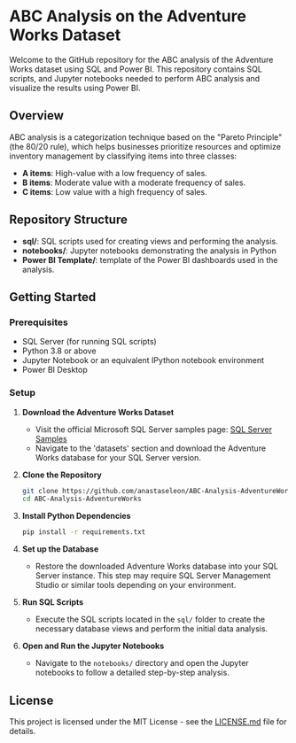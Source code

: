 # ABC Analysis on the Adventure Works Dataset

Welcome to the GitHub repository for the ABC analysis of the Adventure Works dataset using SQL and Power BI. This repository contains SQL scripts,  and  Jupyter notebooks needed to perform ABC analysis and visualize the results using Power BI.

## Overview

ABC analysis is a categorization technique based on the "Pareto Principle" (the 80/20 rule), which helps businesses prioritize resources and optimize inventory management by classifying items into three classes:
- **A items**: High-value with a low frequency of sales.
- **B items**: Moderate value with a moderate frequency of sales.
- **C items**: Low value with a high frequency of sales.

## Repository Structure

- **sql/**: SQL scripts used for creating views and performing the analysis.
- **notebooks/**: Jupyter notebooks demonstrating the analysis in Python
- **Power BI Template/**: template of the Power BI dashboards used in the analysis.


## Getting Started

### Prerequisites

- SQL Server (for running SQL scripts)
- Python 3.8 or above
- Jupyter Notebook or an equivalent IPython notebook environment
- Power BI Desktop 

### Setup

1. **Download the Adventure Works Dataset**
   - Visit the official Microsoft SQL Server samples page: [SQL Server Samples](https://github.com/Microsoft/sql-server-samples)
   - Navigate to the 'datasets' section and download the Adventure Works database for your SQL Server version.

2. **Clone the Repository**
   ```bash
   git clone https://github.com/anastaseleon/ABC-Analysis-AdventureWorks.git
   cd ABC-Analysis-AdventureWorks
   ```

3. **Install Python Dependencies**
   ```bash
   pip install -r requirements.txt
   ```

4. **Set up the Database**
   - Restore the downloaded Adventure Works database into your SQL Server instance. This step may require SQL Server Management Studio or similar tools depending on your environment.

5. **Run SQL Scripts**
   - Execute the SQL scripts located in the `sql/` folder to create the necessary database views and perform the initial data analysis.

6. **Open and Run the Jupyter Notebooks**
   - Navigate to the `notebooks/` directory and open the Jupyter notebooks to follow a detailed step-by-step analysis.


## License

This project is licensed under the MIT License - see the [LICENSE.md](LICENSE) file for details.



